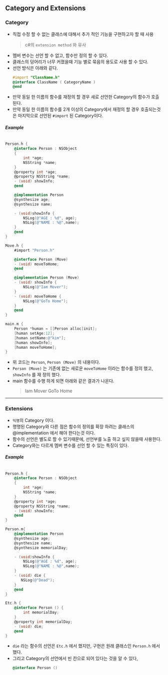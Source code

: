 ## Category and Extensions

### Category

* 직접 수정 할 수 없는 클래스에 대해서 추가 적인 기능을 구현하고자 할 때 사용
    > c#의 `extension method` 와 유사
* 멤버 변수는 선언 할 수 없고, 함수만 정의 할 수 있다.
* 클래스의 덩어리가 너무 커졌을때 기능 별로 묶음의 용도로 사용 할 수 있다.
* 선언 방식은 아래와 같다.
    ~~~ objectivec
    #import "ClassName.h"
    @interface ClassName ( CategoryName )
    @end
    ~~~
* 만약 동일 한 이름의 함수를 재정의 할 경우 새로 선언한 Category의 함수가 호출 된다.
* 만약 동일 한 이름의 함수를 2개 이상의 Category에서 재정의 할 경우 호출되는것은 마지막으로 선언된 `#import` 된 Category이다.
##### Example

~~~objectivec

Person.h {
    @interface Person : NSObject
    {
        int *age;
        NSString *name;
    }
    @property int *age;
    @property NSString *name;
    - (void) showInfo;
    @end

    @implementation Person
    @synthesize age;
    @synthesize name;

    - (void)showInfo {
        NSLog(@"AGE : %d", age);
        NSLog(@"NAME : %@",name);
    }
    @end
}

Move.h {
    #import "Person.h"

    @interface Person (Move)
    - (void) moveToHome;
    @end

    @implementation Person (Move)
    - (void) showInfo {
        NSLog(@"Iam Mover");
    }
    - (void) moveToHome {
        NSLog(@"GoTo Home");
    }
    @end
}

main.m {
    Person *human = [[Person alloc]init];
    [human setAge:12];
    [human setName:@"kim"];
    [human showInfo];
    [human moveToHome];
}
~~~

* 위 코드는 `Person`, `Person (Move)` 의 내용이다.
* `Person (Move)` 는 기존에 없는 새로운 `moveToHome` 이라는 함수를 정의 했고,  `showInfo` 를 재 정의 했다.
* main 함수를 수행 하게 되면 아래와 같은 결과가 나온다.
    > Iam Mover
    GoTo Home
----

### Extensions

* `익명`의 Category 이다.
* 명명된 Category와 다른 점은 함수의 정의를 확장 하려는 클래스의 @implementation 에서 해야 한다는것 이다.
* 함수의 선언은 별도로 할 수 있기때문에, 선언부를 노출 하고 싶지 않을때 사용한다.
* Category와는 다르게 멤버 변수를 선언 할 수 있는 특징이 있다.

##### Example

~~~objectivec

Person.h {
    @interface Person : NSObject
    {
        int *age;
        NSString *name;
    }
    @property int *age;
    @property NSString *name;
    - (void) showInfo;
    @end
}

Person.m{
    @implementation Person
    @synthesize age;
    @synthesize name;
    @synthesize memorialDay;

    - (void)showInfo {
        NSLog(@"AGE : %d", age);
        NSLog(@"NAME : %@",name);
    }
    - (void) die {
       NSLog(@"Dead");
    }
    @end
}

Etc.h {
    @interface Person () {
        int memorialDay;
    }
    @property int memorialDay;
    - (void) die;
    @end
}
~~~

* `die` 라는 함수의 선언은 `Etc.h` 에서 했지만, 구현은 원래 클래스인 `Person.h` 에서 했다.
* 그리고 Category의 선언에서 빈 칸으로 되어 있다는 것을 알 수 있다,
    ~~~objectivec
    @interface Person ()
    ~~~
